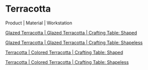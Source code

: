 # Terracotta

Product | Material | Workstation

[Glazed Terracotta | Glazed Terracotta | Crafting Table: Shaped](/en_us/recipes/terracotta/glazed_terracotta__tag_glazed_terracotta__crafting_shaped.md)

[Glazed Terracotta | Glazed Terracotta | Crafting Table: Shapeless](/en_us/recipes/terracotta/glazed_terracotta__tag_glazed_terracotta__crafting_shapeless.md)

[Terracotta | Colored Terracotta | Crafting Table: Shaped](/en_us/recipes/terracotta/terracotta__tag_colored_terracotta__crafting_shaped.md)

[Terracotta | Colored Terracotta | Crafting Table: Shapeless](/en_us/recipes/terracotta/terracotta__tag_colored_terracotta__crafting_shapeless.md)

